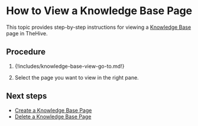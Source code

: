 # How to View a Knowledge Base Page

This topic provides step-by-step instructions for viewing a [Knowledge Base](about-knowledge-base.md) page in TheHive.

<h2>Procedure</h2>

1. {!includes/knowledge-base-view-go-to.md!}

2. Select the page you want to view in the right pane.

<h2>Next steps</h2>

* [Create a Knowledge Base Page](create-a-knowledge-base-page.md)
* [Delete a Knowledge Base Page](delete-a-knowledge-base-page.md)